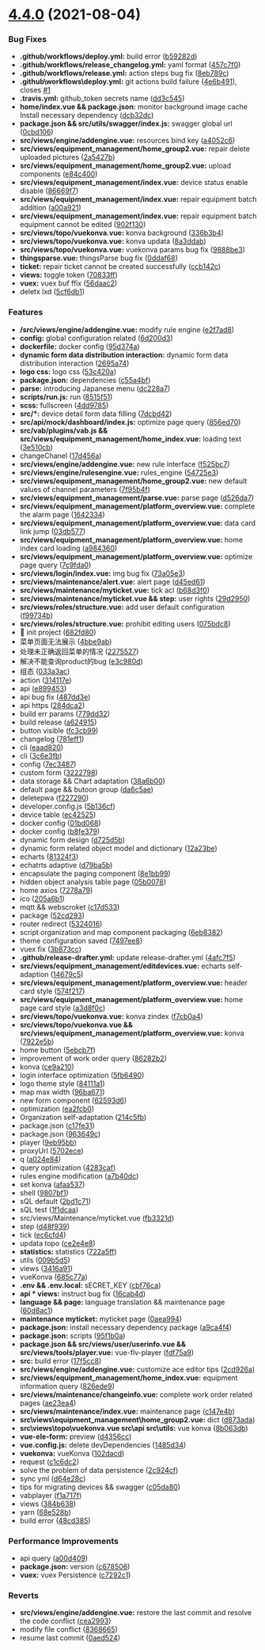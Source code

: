 # [4.4.0](https://github.com/dgiot/dgiot_dashboard/compare/v4.3.0...v4.4.0) (2021-08-04)


### Bug Fixes

* **.github/workflows/deploy.yml:** build error ([b59282d](https://github.com/dgiot/dgiot_dashboard/commit/b59282d6e6095c4cdf5b2092293d8da91fe8c258))
* **.github/workflows/release_changelog.yml:** yaml format ([457c7f0](https://github.com/dgiot/dgiot_dashboard/commit/457c7f0731d58ef923c6e99250d895647bf29d4f))
* **.github/workflows/release.yml:** action steps bug fix ([8eb789c](https://github.com/dgiot/dgiot_dashboard/commit/8eb789cb56a00cd67f9e474769543b48962bd24b))
* **.github\workflows\deploy.yml:** git actions build failure ([4e6b491](https://github.com/dgiot/dgiot_dashboard/commit/4e6b4915bebe2acb8f59bfb717330813e7cece0e)), closes [#1](https://github.com/dgiot/dgiot_dashboard/issues/1)
* **.travis.yml:** github_token secrets name ([dd3c545](https://github.com/dgiot/dgiot_dashboard/commit/dd3c5451629ddf148ed8eb90cab7c76238d8ee6b))
* **home/index.vue && package.json:** monitor background image cache Install necessary dependency ([dcb32dc](https://github.com/dgiot/dgiot_dashboard/commit/dcb32dcdaadbf663bce8ad51eae644a8fe13b750))
* **package.json && src/utils/swagger/index.js:** swagger global url ([0cbd106](https://github.com/dgiot/dgiot_dashboard/commit/0cbd1067159cecbc93ced36c05a4b9976851eea1))
* **src/views/engine/addengine.vue:** resources bind key ([a4052c6](https://github.com/dgiot/dgiot_dashboard/commit/a4052c6ffea1d115e8ef6dc15e3d18100e61424a))
* **src/views/equipment_management/home_group2.vue:** repair delete uploaded pictures ([2a5427b](https://github.com/dgiot/dgiot_dashboard/commit/2a5427b0d48c7165665c2c55d9a63899f3a19bb3))
* **src/views/equipment_management/home_group2.vue:** upload components ([e84c400](https://github.com/dgiot/dgiot_dashboard/commit/e84c400597c8ae9f23ade44e7dcf802baeba192b))
* **src/views/equipment_management/index.vue:** device status enable disable ([86669f7](https://github.com/dgiot/dgiot_dashboard/commit/86669f7fff8a9a51bcadeac3735ecaa29cb0ca43))
* **src/views/equipment_management/index.vue:** repair equipment batch addition ([a00a921](https://github.com/dgiot/dgiot_dashboard/commit/a00a921c680104de2f5af753a184982fc9dc6f07))
* **src/views/equipment_management/index.vue:** repair equipment batch equipment cannot be edited ([902f130](https://github.com/dgiot/dgiot_dashboard/commit/902f130fba18008274e814bef0fd37bafcb283aa))
* **src/views/topo/vuekonva.vue:** konva background ([336b3b4](https://github.com/dgiot/dgiot_dashboard/commit/336b3b4e0e3a5f0b3de9964cb9ca7c1aee946db3))
* **src/views/topo/vuekonva.vue:** konva updata ([8a3ddab](https://github.com/dgiot/dgiot_dashboard/commit/8a3ddab2866fbee12e3fff28e56e1845c1b481a5))
* **src/views/topo/vuekonva.vue:** vuekonva params bug fix ([9888be3](https://github.com/dgiot/dgiot_dashboard/commit/9888be313d830157e21f99a0ad927c1e91b19678))
* **thingsparse.vue:** thingsParse bug fix ([0ddaf68](https://github.com/dgiot/dgiot_dashboard/commit/0ddaf6899953eaaceeef4c01a3f52e93cec36b32))
* **ticket:** repair ticket cannot be created successfully ([ccb142c](https://github.com/dgiot/dgiot_dashboard/commit/ccb142c364c9b2c490d4a60745ee0fe3567b5354))
* **views:** toggle token ([70833ff](https://github.com/dgiot/dgiot_dashboard/commit/70833ff61a5922f982edb474bec8d92ce410bc4b))
* **vuex:** vuex buf ffix ([56daac2](https://github.com/dgiot/dgiot_dashboard/commit/56daac2be12283c81a14f0d1a53ec6614d5c4b15))
* deletx lxd ([5cf6db1](https://github.com/dgiot/dgiot_dashboard/commit/5cf6db11f9f4250e58f5198c19c9b47db97acd2e))


### Features

* **/src/views/engine/addengine.vue:** modify rule engine ([e2f7ad8](https://github.com/dgiot/dgiot_dashboard/commit/e2f7ad8585e29d6bb6697fc15de3f6aed9d8c003))
* **config:** global configuration related ([6d200d3](https://github.com/dgiot/dgiot_dashboard/commit/6d200d30f7864f2635fda8ce90f8f084b49219dc))
* **dockerfile:** docker config ([95d374a](https://github.com/dgiot/dgiot_dashboard/commit/95d374a8b7764ad32396a064f2545f1991a2265e))
* **dynamic form data distribution interaction:** dynamic form data distribution interaction ([2695a74](https://github.com/dgiot/dgiot_dashboard/commit/2695a7494a468669db270aed0de03b7de0446777))
* **logo css:** logo css ([53c420a](https://github.com/dgiot/dgiot_dashboard/commit/53c420a69feed585bf43c69ddaf55e78a6cdf41d))
* **package.json:** dependencies ([c55a4bf](https://github.com/dgiot/dgiot_dashboard/commit/c55a4bfec61e90eaff9397efcabe1488c271d237))
* **parse:** introducing Japanese menu ([dc228a7](https://github.com/dgiot/dgiot_dashboard/commit/dc228a75d8a1ee3bc2ea252c6180861e1a4529d9))
* **scripts/run.js:** run ([8515f51](https://github.com/dgiot/dgiot_dashboard/commit/8515f518ddc9763cfcfc8ac43686926009d6929a))
* **scss:** fullscreen ([4dd9785](https://github.com/dgiot/dgiot_dashboard/commit/4dd9785eea758815038155648b8e472d427f9a33))
* **src/*:** device detail form data filling ([7dcbd42](https://github.com/dgiot/dgiot_dashboard/commit/7dcbd42db0563db806fdc8521a562b736565868f))
* **src/api/mock/dashboard/index.js:** optimize page query ([856ed70](https://github.com/dgiot/dgiot_dashboard/commit/856ed70508bb395218c7902ff8ad20641757bbee))
* **src/vab/plugins/vab.js && src/views/equipment_management/home_index.vue:** loading text ([3e510cb](https://github.com/dgiot/dgiot_dashboard/commit/3e510cbcd98453434c3021e34be8c97a7da59d36))
* changeChanel ([17d456a](https://github.com/dgiot/dgiot_dashboard/commit/17d456ad0d4eec6f15d4d45206ae9299bba578f4))
* **src/views/engine/addengine.vue:** new rule interface ([f525bc7](https://github.com/dgiot/dgiot_dashboard/commit/f525bc796fd9f83f7b5993547394e1c90152767d))
* **src/views/engine/rulesengine.vue:** rules_engine ([54725e3](https://github.com/dgiot/dgiot_dashboard/commit/54725e30779ad546b8aaa51f9e82e3dc2458b729))
* **src/views/equipment_management/home_group2.vue:** new default values of channel parameters ([7f95b4f](https://github.com/dgiot/dgiot_dashboard/commit/7f95b4fc402c774cfb9fd352df765647a1c15d78))
* **src/views/equipment_management/parse.vue:** parse page ([d526da7](https://github.com/dgiot/dgiot_dashboard/commit/d526da7f83d97b26e0aa5781ae25776003aa89e5))
* **src/views/equipment_management/platform_overview.vue:** complete the alarm page ([1642334](https://github.com/dgiot/dgiot_dashboard/commit/16423345f6aedc5168966c33871e524beb8558db))
* **src/views/equipment_management/platform_overview.vue:** data card link jump ([03db577](https://github.com/dgiot/dgiot_dashboard/commit/03db57735423b9e4af701bc94bfe359bfc14b798))
* **src/views/equipment_management/platform_overview.vue:** home index card loading ([a984360](https://github.com/dgiot/dgiot_dashboard/commit/a98436030b90ee8c0513aa7e5df4d3b23deb7df0))
* **src/views/equipment_management/platform_overview.vue:** optimize page query ([7c9fda0](https://github.com/dgiot/dgiot_dashboard/commit/7c9fda05dabc8690911369f2093ce4071c4d1a17))
* **src/views/login/index.vue:** img bug fix ([73a05e3](https://github.com/dgiot/dgiot_dashboard/commit/73a05e3f47013a718c6f5658fbd35990cca08edf))
* **src/views/maintenance/alert.vue:** alert page ([d45ed61](https://github.com/dgiot/dgiot_dashboard/commit/d45ed61805b0233ca50484ecddbbdedf65fa3abc))
* **src/views/maintenance/myticket.vue:** tick acl ([b68d3f0](https://github.com/dgiot/dgiot_dashboard/commit/b68d3f02e6ceddc75cf0eaaa6ebcfc85b62580f0))
* **src/views/maintenance/myticket.vue && step:** user rights ([29d2950](https://github.com/dgiot/dgiot_dashboard/commit/29d295094299b6bb213fc2961a1e1ea063149be2))
* **src/views/roles/structure.vue:** add user default configuration ([f99734b](https://github.com/dgiot/dgiot_dashboard/commit/f99734b2d8f55ef68c64acc81ecdf9ef3234dbe0))
* **src/views/roles/structure.vue:** prohibit editing users ([075bdc8](https://github.com/dgiot/dgiot_dashboard/commit/075bdc8dfbcde40fa87dbd1705f6897e48785feb))
* :tada:  init project ([682fd80](https://github.com/dgiot/dgiot_dashboard/commit/682fd80f75b6552641e16644cc30d99cd827fd13))
* 菜单页面无法展示 ([4bbe9ab](https://github.com/dgiot/dgiot_dashboard/commit/4bbe9ab262fa89f08ce8980493459f43bb5a39c2))
* 处理未正确返回菜单的情况 ([2275527](https://github.com/dgiot/dgiot_dashboard/commit/22755271d551c7466e1abd6e9d52605818bb8c16))
* 解决不能查询product的bug ([e3c980d](https://github.com/dgiot/dgiot_dashboard/commit/e3c980d252b892167e2e82054b61b4ae1c3f380a))
* 组态 ([033a3ac](https://github.com/dgiot/dgiot_dashboard/commit/033a3acd4ac7c07c9c13ca8a82ebce0491266855))
* action ([314117e](https://github.com/dgiot/dgiot_dashboard/commit/314117e2ffbe50f9067abffb3612b99577240087))
* api ([e899453](https://github.com/dgiot/dgiot_dashboard/commit/e899453b2e4da6c0989a6118df307244d518cbc5))
* api bug fix ([487dd3e](https://github.com/dgiot/dgiot_dashboard/commit/487dd3eb94eb9092184573b4a09b12e1d596fa63))
* api https ([284dca2](https://github.com/dgiot/dgiot_dashboard/commit/284dca27035fd03a9e05da037591a5e8888f691a))
* build err params ([779dd32](https://github.com/dgiot/dgiot_dashboard/commit/779dd3252c6435e246655635fc0309c7c95f88da))
* build release ([a624915](https://github.com/dgiot/dgiot_dashboard/commit/a6249150a9c5d43bcfd2e869d671dc19414b9936))
* button visible ([fc3cb99](https://github.com/dgiot/dgiot_dashboard/commit/fc3cb9978603e1629b67d57f58f973b95a7564ee))
* changelog ([781eff1](https://github.com/dgiot/dgiot_dashboard/commit/781eff14be82357b918af4886c3edff28c883307))
* cli ([eaad820](https://github.com/dgiot/dgiot_dashboard/commit/eaad820f8e10642e53d32bdf973e87979780336c))
* cli ([3c6e3fb](https://github.com/dgiot/dgiot_dashboard/commit/3c6e3fbf73e20ede6df85bcfae9f521387570196))
* config ([7ec3487](https://github.com/dgiot/dgiot_dashboard/commit/7ec34873aad8ebf62a3ff17bf8f654591f517e6b))
* custom form ([3222798](https://github.com/dgiot/dgiot_dashboard/commit/3222798981cd0c0f8499282774252777fa5ac5d1))
* data storage && Chart adaptation ([38a6b00](https://github.com/dgiot/dgiot_dashboard/commit/38a6b00f721f8d70f48509b3f6f5649187d529dc))
* default page && butoon group ([da6c5ae](https://github.com/dgiot/dgiot_dashboard/commit/da6c5aee3e877fd98026bd08cc401bba73615789))
* deletepwa ([f227290](https://github.com/dgiot/dgiot_dashboard/commit/f227290394992f2309ba4a1fd0740e13b0bdf89c))
* developer.config.js ([5b136cf](https://github.com/dgiot/dgiot_dashboard/commit/5b136cff281a98129ceedd5e050ddc865a0f616a))
* device table ([ec42525](https://github.com/dgiot/dgiot_dashboard/commit/ec42525ca76e55c1c5299a7ed14b3e89babf9741))
* docker config ([01bd068](https://github.com/dgiot/dgiot_dashboard/commit/01bd068f29d9ca8ab09f4793fb5b804f7da88036))
* docker config ([b8fe379](https://github.com/dgiot/dgiot_dashboard/commit/b8fe3797986f335b5673f83b6b8121dc4c89f882))
* dynamic form design ([d725d5b](https://github.com/dgiot/dgiot_dashboard/commit/d725d5bcae3b670bcf6d27c12c463daebb354dd5))
* dynamic form related object model and dictionary ([12a23be](https://github.com/dgiot/dgiot_dashboard/commit/12a23be5c7d1ff1b67400fdeaaf86375556776aa))
* echarts ([81324f3](https://github.com/dgiot/dgiot_dashboard/commit/81324f3853b61da7f949a48d50c78105e7b1fa04))
* echatrts adaptive ([d79ba5b](https://github.com/dgiot/dgiot_dashboard/commit/d79ba5b82b455ed415cb109a5349ee1851ed8874))
* encapsulate the paging component ([8e1bb99](https://github.com/dgiot/dgiot_dashboard/commit/8e1bb99cc9beb49f6ecf2f888c973e8efd1c3448))
* hidden object analysis table page ([05b0078](https://github.com/dgiot/dgiot_dashboard/commit/05b007835132846f4c44a4d40f833cc60ad4ded0))
* home axios ([7278a79](https://github.com/dgiot/dgiot_dashboard/commit/7278a791b60965a81a6b5f706549955761f7ae64))
* ico ([205a6b1](https://github.com/dgiot/dgiot_dashboard/commit/205a6b1084b7a268257d401b88f3055e9c35cb76))
* mqtt && webscroket ([c17d533](https://github.com/dgiot/dgiot_dashboard/commit/c17d53351a0799d21eef480f2cd39f0227f9bd92))
* package ([52cd293](https://github.com/dgiot/dgiot_dashboard/commit/52cd2935af8069f0f32d5a8923267f2f9a2dc751))
* router redirect ([5324016](https://github.com/dgiot/dgiot_dashboard/commit/53240167b708c4c77b21c01a4dc20386940a45ee))
* script organization and map component packaging ([6eb8382](https://github.com/dgiot/dgiot_dashboard/commit/6eb83824b1ae985a83d835a6716825278d148f19))
* theme configuration saved ([7497ee8](https://github.com/dgiot/dgiot_dashboard/commit/7497ee8551629bdd822e7f8d8b4893075c2a3217))
* vuex fix ([3b873cc](https://github.com/dgiot/dgiot_dashboard/commit/3b873ccefab8d188b215391072738659e57dbc95))
* **.github/release-drafter.yml:** update release-drafter.yml ([4afc7f5](https://github.com/dgiot/dgiot_dashboard/commit/4afc7f587f010e965a9c96b194d076395cb129ac))
* **src/views/equipment_management/editdevices.vue:** echarts self-adaption ([14679c5](https://github.com/dgiot/dgiot_dashboard/commit/14679c56b25a5102e7f8eae3b7574f15d5ec5663))
* **src/views/equipment_management/platform_overview.vue:** header card style ([574f217](https://github.com/dgiot/dgiot_dashboard/commit/574f217c54493d314d2066c44979f6e068a15700))
* **src/views/equipment_management/platform_overview.vue:** home page card style ([a3d8f0c](https://github.com/dgiot/dgiot_dashboard/commit/a3d8f0cdc78ec25d0504ed03fdb3e22789cebe39))
* **src/views/topo/vuekonva.vue:** konva zindex ([f7cb0a4](https://github.com/dgiot/dgiot_dashboard/commit/f7cb0a452026f5671c10ea7eff8917b4e89ed29a))
* **src/views/topo/vuekonva.vue && src/views/equipment_management/platform_overview.vue:** konva ([7922e5b](https://github.com/dgiot/dgiot_dashboard/commit/7922e5ba16d0968d1a5fc9e77de17677a19b49b5))
* home button ([5ebcb7f](https://github.com/dgiot/dgiot_dashboard/commit/5ebcb7f8b5674d5c10b7a9aa736b2aac2c5928ea))
* improvement of work order query ([86282b2](https://github.com/dgiot/dgiot_dashboard/commit/86282b291bbd5679e6b9dd8a81af1753d8339fb2))
* konva ([ce9a210](https://github.com/dgiot/dgiot_dashboard/commit/ce9a210d0ffef9b3258cc35fca5d056117e5c4f1))
* login interface optimization ([5fb6490](https://github.com/dgiot/dgiot_dashboard/commit/5fb649048c4fe551fadc93607322af3c82703274))
* logo theme style ([84111a1](https://github.com/dgiot/dgiot_dashboard/commit/84111a1c1c58055bd654fa6ce3784e3c96779dae))
* map max width ([96ba671](https://github.com/dgiot/dgiot_dashboard/commit/96ba6716a8a8f3db105dcfdd69142158b47e75b9))
* new form component ([62593d6](https://github.com/dgiot/dgiot_dashboard/commit/62593d60142e5cfe009df8e6807070eba084e9d4))
* optimization ([ea2fcb0](https://github.com/dgiot/dgiot_dashboard/commit/ea2fcb0c0ab42235563a055c1c40e1c0cc8f3383))
* Organization self-adaptation ([214c5fb](https://github.com/dgiot/dgiot_dashboard/commit/214c5fb7aa34cee460413a71eaef3daef0db5cc1))
* package.json ([c17fe31](https://github.com/dgiot/dgiot_dashboard/commit/c17fe318ad9742d864c9a7a2fabaf7c84f1baf2a))
* package.json ([963649c](https://github.com/dgiot/dgiot_dashboard/commit/963649c780e71251994cdf4afac540c84dc32a63))
* player ([9eb95bb](https://github.com/dgiot/dgiot_dashboard/commit/9eb95bb2dce8b35124f5199d600fa2195712acb6))
* proxyUrl ([5702ece](https://github.com/dgiot/dgiot_dashboard/commit/5702ece392c7c47660feece18a9e89959f463630))
* q ([a024e84](https://github.com/dgiot/dgiot_dashboard/commit/a024e847482e8dbe5aee1dd957e8fe0ea7c07f5f))
* query optimization ([4283caf](https://github.com/dgiot/dgiot_dashboard/commit/4283cafb42a9e8e18c56603785018701832c6aed))
* rules engine modification ([a7b40dc](https://github.com/dgiot/dgiot_dashboard/commit/a7b40dcf42d452ab87f9f1e1fa8befd59019d360))
* set konva ([afaa537](https://github.com/dgiot/dgiot_dashboard/commit/afaa5375e12329144bd7f650e1cb42145131b463))
* shell ([9807bf1](https://github.com/dgiot/dgiot_dashboard/commit/9807bf12f68cafdea73fc8fb25310c15ec8a09c8))
* sQL default ([2bd1c71](https://github.com/dgiot/dgiot_dashboard/commit/2bd1c71e173e9a08eb17c7a7ec8e83b5f6804115))
* sQL test ([1f1dcaa](https://github.com/dgiot/dgiot_dashboard/commit/1f1dcaac5e6502eedb717f8f4d0d366c1c124a40))
* src/views/Maintenance/myticket.vue ([fb3321d](https://github.com/dgiot/dgiot_dashboard/commit/fb3321d7fea85a808258104cb6a8a17f40d70c66))
* step ([d48f939](https://github.com/dgiot/dgiot_dashboard/commit/d48f939ca0fe17ae2f9a2255954a45e2014a48c5))
* tick ([ec6cfd4](https://github.com/dgiot/dgiot_dashboard/commit/ec6cfd4e0487d64cb2b18f12a1a32000d7ee1121))
* updata topo ([ce2e4e8](https://github.com/dgiot/dgiot_dashboard/commit/ce2e4e888c87faaffd5ee15bef40500242c74c6c))
* **statistics:** statistics ([722a5ff](https://github.com/dgiot/dgiot_dashboard/commit/722a5ffd6b7291b094015391ee254a4eda0025a2))
* utils ([009b5d5](https://github.com/dgiot/dgiot_dashboard/commit/009b5d5c898fbb8f677a541a008eb9fd39854498))
* views ([3416a91](https://github.com/dgiot/dgiot_dashboard/commit/3416a915704e78ab8f0700ad42e9eadad84e50c3))
* vueKonva ([685c77a](https://github.com/dgiot/dgiot_dashboard/commit/685c77a799a6b8b1838467e4af0a140b7863a9a9))
* **.env && .env.local:** sECRET_KEY ([cbf76ca](https://github.com/dgiot/dgiot_dashboard/commit/cbf76ca5961776a423fefc2df4ce4c1992a6c02d))
* **api * views:** instruct bug fix ([16cab4d](https://github.com/dgiot/dgiot_dashboard/commit/16cab4d9df9c31beb1a45be780b8ba28e94f440c))
* **language && page:** language translation && maintenance page ([60d8ac1](https://github.com/dgiot/dgiot_dashboard/commit/60d8ac1a6f452776eff4adf12d19b68cd97c8677))
* **maintenance myticket:** myticket page ([0aea994](https://github.com/dgiot/dgiot_dashboard/commit/0aea99407c0c6db234bf2cb8e0e8b6799e196cf9))
* **package.json:** install necessary dependency package ([a9ca4f4](https://github.com/dgiot/dgiot_dashboard/commit/a9ca4f4b810e23df0360ad6baf0b3883eb6a8dd6))
* **package.json:** scripts ([95f1b0a](https://github.com/dgiot/dgiot_dashboard/commit/95f1b0aae5338b723fdc25826732b05ffda97af5))
* **package.json && src/views/user/userinfo.vue && src/views/tools/player.vue:** vue-flv-player ([fdf75a9](https://github.com/dgiot/dgiot_dashboard/commit/fdf75a96f23b791ce0fb76320cab3737c3d6c719))
* **src:** build error ([17f5cc8](https://github.com/dgiot/dgiot_dashboard/commit/17f5cc859898ce85d39f7f321fbf4e7e1ad77815))
* **src/views/engine/addengine.vue:** customize ace editor tips ([2cd926a](https://github.com/dgiot/dgiot_dashboard/commit/2cd926a92848ccda243c3d104dfa87262ce90706))
* **src/views/equipment_management/home_index.vue:** equipment information query ([826ede9](https://github.com/dgiot/dgiot_dashboard/commit/826ede9c0c092b08e024d906e27f258b99a15d86))
* **src/views/maintenance/changeinfo.vue:** complete work order related pages ([ae23ea4](https://github.com/dgiot/dgiot_dashboard/commit/ae23ea493aabdada76ffcde56b235ae4fc90e0a7))
* **src/views/maintenance/index.vue:** maintenance page ([c147e4b](https://github.com/dgiot/dgiot_dashboard/commit/c147e4bf98257c146333199c97e1f699dae5faa5))
* **src\views\equipment_management\home_group2.vue:** dict ([d873ada](https://github.com/dgiot/dgiot_dashboard/commit/d873adaf19f08787e149cfb43e2d4d5b0da17194))
* **src\views\topo\vuekonva.vue src\api src\utils:** vue konva ([8b063db](https://github.com/dgiot/dgiot_dashboard/commit/8b063db55f56fc605ebea980b80e09874872a99a))
* **vue-ele-form:** preview ([d4356cc](https://github.com/dgiot/dgiot_dashboard/commit/d4356cce9c91105b70e7d3bfcad72963a2de4cd1))
* **vue.config.js:** delete devDependencies ([1485d34](https://github.com/dgiot/dgiot_dashboard/commit/1485d349e21ed61959fd4bc96f21d955cc0d3f01))
* **vuekonva:** vueKonva ([102dacd](https://github.com/dgiot/dgiot_dashboard/commit/102dacd28df30f04c5e463d18996f85d697576da))
* request ([c1c6dc2](https://github.com/dgiot/dgiot_dashboard/commit/c1c6dc280859bbd5c43caf9023adcffebbee6cb2))
* solve the problem of data persistence ([2c924cf](https://github.com/dgiot/dgiot_dashboard/commit/2c924cfed28bad8e26bff33620c330d6165e53b7))
* sync yml ([d64e28c](https://github.com/dgiot/dgiot_dashboard/commit/d64e28ce2db90712f1d5f50348c3251a1ffbfd5c))
* tips for migrating devices  && swagger ([c05da80](https://github.com/dgiot/dgiot_dashboard/commit/c05da801a3db5b03b41053fe6efe9c3e03a6eac6))
* vabplayer ([f1a717f](https://github.com/dgiot/dgiot_dashboard/commit/f1a717f8f082cce3941318c49f09f3668ed402ed))
* views ([384b638](https://github.com/dgiot/dgiot_dashboard/commit/384b638483230bfa45eb7839c2ff567828ad2686))
* yarn ([68e528b](https://github.com/dgiot/dgiot_dashboard/commit/68e528be95b50b94ef4327e4a041e22462266213))
* build error ([48cd385](https://github.com/dgiot/dgiot_dashboard/commit/48cd385ee94ef03c9e0cb0cfd43fce4e4d83531b))


### Performance Improvements

* api query ([a00d409](https://github.com/dgiot/dgiot_dashboard/commit/a00d409dd442b4942fe8c132536346191f0877c9))
* **package.json:** version ([c678506](https://github.com/dgiot/dgiot_dashboard/commit/c678506ac67ef28b5b66a70772a9d933ecf94a1b))
* **vuex:** vuex Persistence ([c7292c1](https://github.com/dgiot/dgiot_dashboard/commit/c7292c1b300af6ffe40744fbe37ad02ea618fa0b))


### Reverts

* **src/views/engine/addengine.vue:** restore the last commit and resolve the code conflict ([cea2993](https://github.com/dgiot/dgiot_dashboard/commit/cea299385793f1d4c4c51c0bbc4934e822ef8176))
* modify file conflict ([8368665](https://github.com/dgiot/dgiot_dashboard/commit/8368665eb6e39f7ecd9c34822a7331880bd849b9))
* resume last commit ([0aed524](https://github.com/dgiot/dgiot_dashboard/commit/0aed524fa434325d42faecbb46c23fe02c0e9002))




